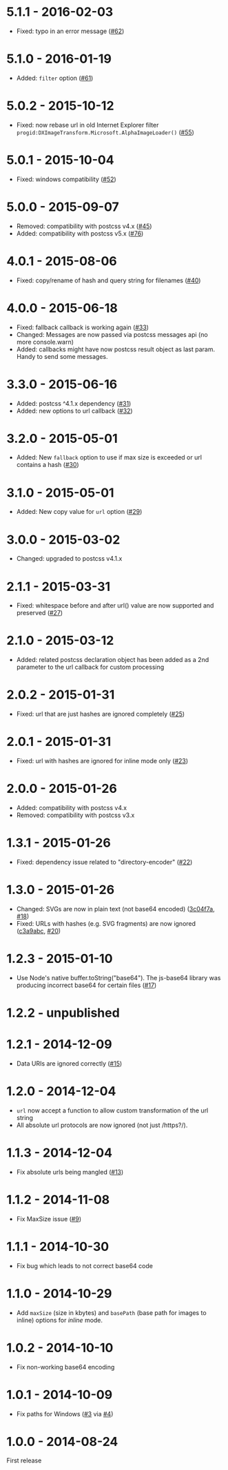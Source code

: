 # 5.1.1 - 2016-02-03

- Fixed: typo in an error message
([#62](https://github.com/postcss/postcss-url/pull/62))

# 5.1.0 - 2016-01-19

- Added: `filter` option
([#61](https://github.com/postcss/postcss-url/pull/61))

# 5.0.2 - 2015-10-12

- Fixed: now rebase url in old Internet Explorer filter
`progid:DXImageTransform.Microsoft.AlphaImageLoader()`
([#55](https://github.com/postcss/postcss-url/pull/55))

# 5.0.1 - 2015-10-04

- Fixed: windows compatibility
([#52](https://github.com/postcss/postcss-url/pull/52))

# 5.0.0 - 2015-09-07

- Removed: compatibility with postcss v4.x
([#45](https://github.com/postcss/postcss-url/pull/45))
- Added: compatibility with postcss v5.x
([#76](https://github.com/postcss/postcss-url/pull/45))

# 4.0.1 - 2015-08-06

- Fixed: copy/rename of hash and query string for filenames
([#40](https://github.com/postcss/postcss-url/pull/40))

# 4.0.0 - 2015-06-18

- Fixed: fallback callback is working again
([#33](https://github.com/postcss/postcss-url/pull/33))
- Changed: Messages are now passed via postcss messages api
(no more console.warn)
- Added: callbacks might have now postcss result object as last param.
Handy to send some messages.

# 3.3.0 - 2015-06-16

- Added: postcss ^4.1.x dependency
([#31](https://github.com/postcss/postcss-url/pull/31))
- Added: new options to url callback
([#32](https://github.com/postcss/postcss-url/pull/32))

# 3.2.0 - 2015-05-01

- Added: New `fallback` option to use if max size is exceeded or url contains a hash
([#30](https://github.com/postcss/postcss-url/pull/30))

# 3.1.0 - 2015-05-01

- Added: New copy value for `url` option
([#29](https://github.com/postcss/postcss-url/pull/29))

# 3.0.0 - 2015-03-02

- Changed: upgraded to postcss v4.1.x

# 2.1.1 - 2015-03-31

- Fixed: whitespace before and after url() value are now supported and preserved
([#27](https://github.com/postcss/postcss-url/pull/27))

# 2.1.0 - 2015-03-12

- Added: related postcss declaration object has been added as a 2nd parameter to the url callback for custom processing

# 2.0.2 - 2015-01-31

- Fixed: url that are just hashes are ignored completely
([#25](https://github.com/postcss/postcss-url/issues/25))

# 2.0.1 - 2015-01-31

- Fixed: url with hashes are ignored for inline mode only
([#23](https://github.com/postcss/postcss-url/pull/23))

# 2.0.0 - 2015-01-26

- Added: compatibility with postcss v4.x
- Removed: compatibility with postcss v3.x

# 1.3.1 - 2015-01-26

- Fixed: dependency issue related to "directory-encoder"
([#22](https://github.com/postcss/postcss-url/pull/22))

# 1.3.0 - 2015-01-26

- Changed: SVGs are now in plain text (not base64 encoded) ([3c04f7a](https://github.com/postcss/postcss-url/commit/3c04f7abb1c017dfef34d3ddb00a5b44d8af951f), [#18](https://github.com/postcss/postcss-url/issues/18))
- Fixed: URLs with hashes (e.g. SVG fragments) are now ignored ([c3a9abc](https://github.com/postcss/postcss-url/commit/c3a9abcbed33ede323e7dcd6708b8fdb6168462f), [#20](https://github.com/postcss/postcss-url/pull/20))

# 1.2.3 - 2015-01-10

- Use Node's native buffer.toString("base64"). The js-base64 library was producing incorrect base64 for certain files
([#17](https://github.com/postcss/postcss-url/pull/17))

# 1.2.2 - unpublished

# 1.2.1 - 2014-12-09

- Data URIs are ignored correctly
([#15](https://github.com/postcss/postcss-url/pull/15))

# 1.2.0 - 2014-12-04

- `url` now accept a function to allow custom transformation of the url string
- All absolute url protocols are now ignored (not just /https?/).

# 1.1.3 - 2014-12-04

- Fix absolute urls being mangled
([#13](https://github.com/postcss/postcss-url/issues/13))

# 1.1.2 - 2014-11-08

- Fix MaxSize issue
([#9](https://github.com/postcss/postcss-url/issues/9))

# 1.1.1 - 2014-10-30

- Fix bug which leads to not correct base64 code

# 1.1.0 - 2014-10-29

- Add `maxSize` (size in kbytes) and `basePath` (base path for images to inline) options for _inline_ mode.

# 1.0.2 - 2014-10-10

- Fix non-working base64 encoding

# 1.0.1 - 2014-10-09

- Fix paths for Windows
([#3](https://github.com/postcss/postcss-url/issue/3) via [#4](https://github.com/postcss/postcss-url/pull/4))

# 1.0.0 - 2014-08-24

First release
